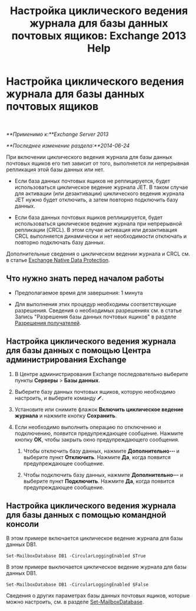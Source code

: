 ﻿---
title: 'Настройка циклического ведения журнала для базы данных почтовых ящиков: Exchange 2013 Help'
TOCTitle: Настройка циклического ведения журнала для базы данных почтовых ящиков
ms:assetid: 29cbd7cd-382b-4e0d-8368-2e49e75df2fc
ms:mtpsurl: https://technet.microsoft.com/ru-ru/library/Dn756374(v=EXCHG.150)
ms:contentKeyID: 62524847
ms.date: 04/30/2018
mtps_version: v=EXCHG.150
ms.translationtype: HT
---

# Настройка циклического ведения журнала для базы данных почтовых ящиков

 

_**Применимо к:**Exchange Server 2013_

_**Последнее изменение раздела:**2014-06-24_

При включении циклического ведения журнала для базы данных почтовых ящиков его тип зависит от того, выполняется ли непрерывная репликация этой базы данных или нет.

  - Если база данных почтовых ящиков не реплицируется, будет использоваться циклическое ведение журнала JET. В таком случае для активации (или дезактивации) циклического ведения журнала JET нужно будет отключить, а затем повторно подключить базу данных.

  - Если база данных почтовых ящиков реплицируется, будет использоваться циклическое ведение журнала при непрерывной репликации (CRCL). В этом случае активация или дезактивация CRCL выполняется динамически и нет необходимости отключать и повторно подключать базу данных.

Дополнительные сведения о циклическом ведении журнала и CRCL см. в статье [Exchange Native Data Protection](backup-restore-and-disaster-recovery-exchange-2013-help.md).

## Что нужно знать перед началом работы

  - Предполагаемое время для завершения: 1 минута

  - Для выполнения этих процедур необходимы соответствующие разрешения. Сведения о необходимых разрешениях см. в статье Запись "Разрешения базы данных почтовых ящиков" в разделе [Разрешения получателей](recipients-permissions-exchange-2013-help.md).

## Настройка циклического ведения журнала для базы данных с помощью Центра администрирования Exchange

1.  В Центре администрирования Exchange последовательно выберите пункты **Серверы** \> **Базы данных**.

2.  Выберите базу данных почтовых ящиков, которую необходимо настроить, и выберите команду ![Значок редактирования](images/Bb124582.6f53ccb2-1f13-4c02-bea0-30690e6ea71d(EXCHG.150).gif "Значок редактирования").

3.  Установите или снимите флажок **Включить циклическое ведение журнала** и нажмите кнопку **Сохранить**.

4.  Если необходимо выполнить операцию по отключению и подключению, появится предупреждающее сообщение. Нажмите кнопку **ОК**, чтобы закрыть окно предупреждающего сообщения.
    
    1.  Чтобы отключить базу данных, нажмите **Дополнительно**![Значок дополнительных параметров](images/JJ150550.5381819e-3b21-4873-8714-e9b956290b28(EXCHG.150).gif "Значок дополнительных параметров") и выберите пункт **Отключить**. Нажмите **Да**, когда появится предупреждающее сообщение.
    
    2.  Чтобы подключить базу данных, нажмите **Дополнительно**![Значок дополнительных параметров](images/JJ150550.5381819e-3b21-4873-8714-e9b956290b28(EXCHG.150).gif "Значок дополнительных параметров") и выберите пункт **Подключить**. Нажмите **Да**, когда появится предупреждающее сообщение.

## Настройка циклического ведения журнала для базы данных с помощью командной консоли

В этом примере включается циклическое ведение журнала для базы данных DB1.

    Set-MailboxDatabase DB1 -CircularLoggingEnabled $True

В этом примере выключается циклическое ведение журнала для базы данных DB1.

    Set-MailboxDatabase DB1 -CircularLoggingEnabled $False

Сведения о других параметрах базы данных почтовых ящиков, которые можно настроить, см. в разделе [Set-MailboxDatabase](https://technet.microsoft.com/ru-ru/library/bb123971\(v=exchg.150\)).

